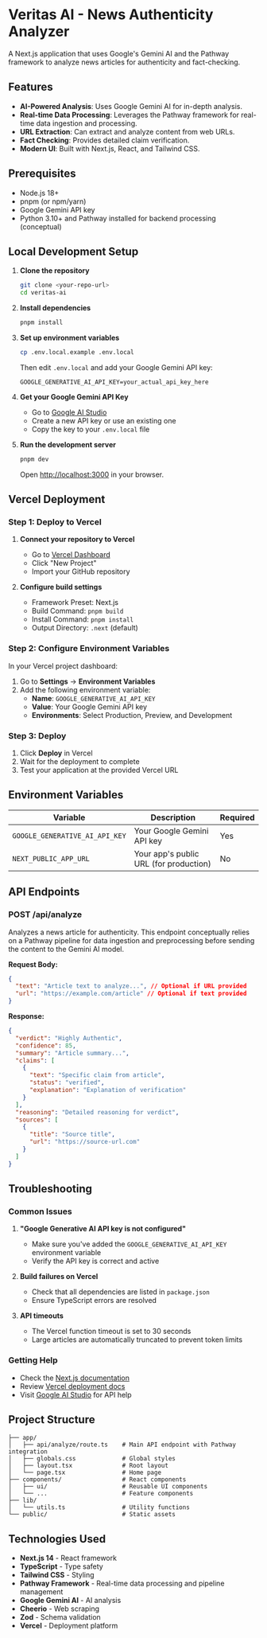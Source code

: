 # Veritas AI - News Authenticity Analyzer

A Next.js application that uses Google's Gemini AI and the Pathway framework to analyze news articles for authenticity and fact-checking.

## Features

- **AI-Powered Analysis**: Uses Google Gemini AI for in-depth analysis.
- **Real-time Data Processing**: Leverages the Pathway framework for real-time data ingestion and processing.
- **URL Extraction**: Can extract and analyze content from web URLs.
- **Fact Checking**: Provides detailed claim verification.
- **Modern UI**: Built with Next.js, React, and Tailwind CSS.

## Prerequisites

- Node.js 18+
- pnpm (or npm/yarn)
- Google Gemini API key
- Python 3.10+ and Pathway installed for backend processing (conceptual)

## Local Development Setup

1. **Clone the repository**
   ```bash
   git clone <your-repo-url>
   cd veritas-ai
   ```

2. **Install dependencies**
   ```bash
   pnpm install
   ```

3. **Set up environment variables**
   ```bash
   cp .env.local.example .env.local
   ```
   
   Then edit `.env.local` and add your Google Gemini API key:
   ```env
   GOOGLE_GENERATIVE_AI_API_KEY=your_actual_api_key_here
   ```

4. **Get your Google Gemini API Key**
   - Go to [Google AI Studio](https://aistudio.google.com/app/apikey)
   - Create a new API key or use an existing one
   - Copy the key to your `.env.local` file

5. **Run the development server**
   ```bash
   pnpm dev
   ```

   Open [http://localhost:3000](http://localhost:3000) in your browser.

## Vercel Deployment

### Step 1: Deploy to Vercel

1. **Connect your repository to Vercel**
   - Go to [Vercel Dashboard](https://vercel.com/dashboard)
   - Click "New Project"
   - Import your GitHub repository

2. **Configure build settings**
   - Framework Preset: Next.js
   - Build Command: `pnpm build`
   - Install Command: `pnpm install`
   - Output Directory: `.next` (default)

### Step 2: Configure Environment Variables

In your Vercel project dashboard:

1. Go to **Settings** → **Environment Variables**
2. Add the following environment variable:
   - **Name**: `GOOGLE_GENERATIVE_AI_API_KEY`
   - **Value**: Your Google Gemini API key
   - **Environments**: Select Production, Preview, and Development

### Step 3: Deploy

1. Click **Deploy** in Vercel
2. Wait for the deployment to complete
3. Test your application at the provided Vercel URL

## Environment Variables

| Variable | Description | Required |
|----------|-------------|----------|
| `GOOGLE_GENERATIVE_AI_API_KEY` | Your Google Gemini API key | Yes |
| `NEXT_PUBLIC_APP_URL` | Your app's public URL (for production) | No |

## API Endpoints

### POST /api/analyze

Analyzes a news article for authenticity. This endpoint conceptually relies on a Pathway pipeline for data ingestion and preprocessing before sending the content to the Gemini AI model.

**Request Body:**

```json
{
  "text": "Article text to analyze...", // Optional if URL provided
  "url": "https://example.com/article" // Optional if text provided
}
```

**Response:**

```json
{
  "verdict": "Highly Authentic",
  "confidence": 85,
  "summary": "Article summary...",
  "claims": [
    {
      "text": "Specific claim from article",
      "status": "verified",
      "explanation": "Explanation of verification"
    }
  ],
  "reasoning": "Detailed reasoning for verdict",
  "sources": [
    {
      "title": "Source title",
      "url": "https://source-url.com"
    }
  ]
}
```

## Troubleshooting

### Common Issues

1. **"Google Generative AI API key is not configured"**
   - Make sure you've added the `GOOGLE_GENERATIVE_AI_API_KEY` environment variable
   - Verify the API key is correct and active

2. **Build failures on Vercel**
   - Check that all dependencies are listed in `package.json`
   - Ensure TypeScript errors are resolved

3. **API timeouts**
   - The Vercel function timeout is set to 30 seconds
   - Large articles are automatically truncated to prevent token limits

### Getting Help

- Check the [Next.js documentation](https://nextjs.org/docs)
- Review [Vercel deployment docs](https://vercel.com/docs)
- Visit [Google AI Studio](https://aistudio.google.com/) for API help

## Project Structure

```
├── app/
│   ├── api/analyze/route.ts    # Main API endpoint with Pathway integration
│   ├── globals.css             # Global styles
│   ├── layout.tsx              # Root layout
│   └── page.tsx                # Home page
├── components/                 # React components
│   ├── ui/                     # Reusable UI components
│   └── ...                     # Feature components
├── lib/
│   └── utils.ts                # Utility functions
└── public/                     # Static assets
```

## Technologies Used

- **Next.js 14** - React framework
- **TypeScript** - Type safety
- **Tailwind CSS** - Styling
- **Pathway Framework** - Real-time data processing and pipeline management
- **Google Gemini AI** - AI analysis
- **Cheerio** - Web scraping
- **Zod** - Schema validation
- **Vercel** - Deployment platform
